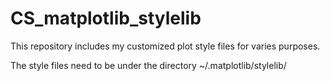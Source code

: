 # CS_matplotlib_stylelib
This repository includes my customized plot style files for varies purposes.

The style files need to be under the directory ~/.matplotlib/stylelib/
